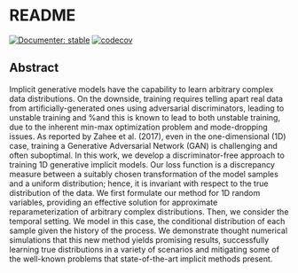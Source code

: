 # README

[![Documenter: stable](https://img.shields.io/badge/docs-dev-blue.svg)](https://josemanuel22.github.io/AdaptativeBlockLearning/dev/) [![codecov](https://codecov.io/gh/josemanuel22/AdaptativeBlockLearning/graph/badge.svg?token=DDQPSJ9KWQ)](https://codecov.io/gh/josemanuel22/AdaptativeBlockLearning)


## Abstract

Implicit generative models have the capability to learn arbitrary complex data distributions. On the downside, training requires telling apart real data from artificially-generated ones using adversarial discriminators, leading to unstable training and 
%and this is known to lead to both unstable training, due to the inherent min-max optimization problem and 
mode-dropping issues. As reported by Zahee et al. (2017), even in the one-dimensional (1D) case, training a Generative Adversarial Network (GAN) is challenging and often suboptimal. In this work, we develop a  discriminator-free approach to training 1D generative implicit models. Our loss function is a discrepancy measure between a suitably chosen transformation of the model samples and a uniform distribution; hence, it is invariant with respect to the true distribution of the data. We first formulate our method for 1D random variables, providing an effective solution for approximate reparameterization of arbitrary complex distributions. Then, we consider the temporal setting. We model in this case, the conditional distribution of each sample given the history of the process. We demonstrate thought numerical simulations that this new method yields promising results, successfully learning true distributions in a variety of scenarios and mitigating some of the well-known problems that state-of-the-art implicit methods present.
